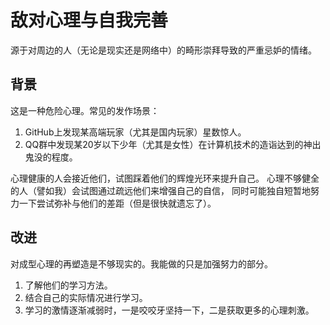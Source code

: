 敌对心理与自我完善
=====

源于对周边的人（无论是现实还是网络中）的畸形崇拜导致的严重忌妒的情绪。

## 背景

这是一种危险心理。常见的发作场景：
1. GitHub上发现某高端玩家（尤其是国内玩家）星数惊人。
1. QQ群中发现某20岁以下少年（尤其是女性）在计算机技术的造诣达到的神出鬼没的程度。

心理健康的人会接近他们，试图踩着他们的辉煌光环来提升自己。
心理不够健全的人（譬如我）会试图通过疏远他们来增强自己的自信，
同时可能独自短暂地努力一下尝试弥补与他们的差距（但是很快就遗忘了）。

## 改进

对成型心理的再塑造是不够现实的。我能做的只是加强努力的部分。
1. 了解他们的学习方法。
1. 结合自己的实际情况进行学习。
1. 学习的激情逐渐减弱时，一是咬咬牙坚持一下，二是获取更多的心理刺激。
